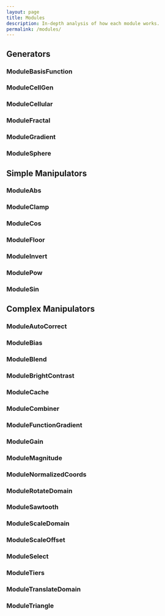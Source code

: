 ```yaml
---
layout: page
title: Modules
description: In-depth analysis of how each module works.
permalink: /modules/
---
```


## Generators

### ModuleBasisFunction

### ModuleCellGen

### ModuleCellular

### ModuleFractal

### ModuleGradient

### ModuleSphere


## Simple Manipulators

### ModuleAbs

### ModuleClamp

### ModuleCos

### ModuleFloor

### ModuleInvert

### ModulePow

### ModuleSin


## Complex Manipulators

### ModuleAutoCorrect

### ModuleBias

### ModuleBlend

### ModuleBrightContrast

### ModuleCache

### ModuleCombiner

### ModuleFunctionGradient

### ModuleGain

### ModuleMagnitude

### ModuleNormalizedCoords

### ModuleRotateDomain

### ModuleSawtooth

### ModuleScaleDomain

### ModuleScaleOffset

### ModuleSelect

### ModuleTiers

### ModuleTranslateDomain

### ModuleTriangle